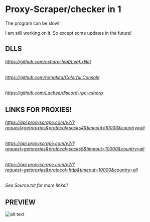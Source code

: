 # Proxy-Scraper/checker in 1

The program can be slow!!

I am still working on it. So except some updates in the future!

## DLLS
###### https://github.com/csharp-leaf/Leaf.xNet
###### https://github.com/tomakita/Colorful.Console
###### https://github.com/Lachee/discord-rpc-csharp

## LINKS FOR PROXIES!
###### https://api.proxyscrape.com/v2/?request=getproxies&protocol=socks4&timeout=10000&country=all 
###### https://api.proxyscrape.com/v2/?request=getproxies&protocol=socks5&timeout=10000&country=all 
###### https://api.proxyscrape.com/v2/?request=getproxies&protocol=http&timeout=10000&country=all
###### See Source.txt for more links!!





## PREVIEW

![alt text](https://cdn.discordapp.com/attachments/798475727829598228/825114360081809428/AWN4kwtvCqw3AAAAAElFTkSuQmCC.png)

